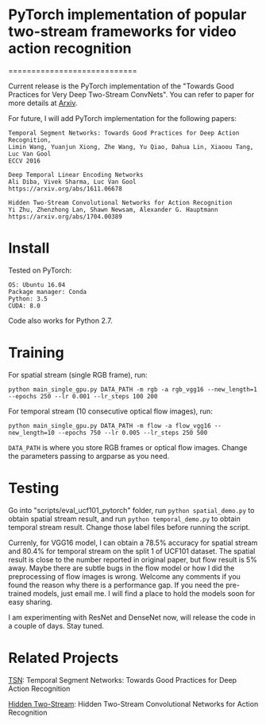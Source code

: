 # PyTorch implementation of popular two-stream frameworks for video action recognition
============================

Current release is the PyTorch implementation of the "Towards Good Practices for Very Deep Two-Stream ConvNets". You can refer to paper for more details at [Arxiv](https://arxiv.org/abs/1507.02159).

For future, I will add PyTorch implementation for the following papers:

```
Temporal Segment Networks: Towards Good Practices for Deep Action Recognition,
Limin Wang, Yuanjun Xiong, Zhe Wang, Yu Qiao, Dahua Lin, Xiaoou Tang, Luc Van Gool
ECCV 2016

Deep Temporal Linear Encoding Networks
Ali Diba, Vivek Sharma, Luc Van Gool
https://arxiv.org/abs/1611.06678

Hidden Two-Stream Convolutional Networks for Action Recognition
Yi Zhu, Zhenzhong Lan, Shawn Newsam, Alexander G. Hauptmann
https://arxiv.org/abs/1704.00389
```

Install
=========

Tested on PyTorch:

```
OS: Ubuntu 16.04
Package manager: Conda
Python: 3.5
CUDA: 8.0
```

Code also works for Python 2.7.

Training
========

For spatial stream (single RGB frame), run:

`python main_single_gpu.py DATA_PATH -m rgb -a rgb_vgg16 --new_length=1 --epochs 250 --lr 0.001 --lr_steps 100 200`

For temporal stream (10 consecutive optical flow images), run:

`python main_single_gpu.py DATA_PATH -m flow -a flow_vgg16 --new_length=10 --epochs 750 --lr 0.005 --lr_steps 250 500`

`DATA_PATH` is where you store RGB frames or optical flow images. Change the parameters passing to argparse as you need.

Testing
========

Go into "scripts/eval_ucf101_pytorch" folder, run `python spatial_demo.py` to obtain spatial stream result, and run `python temporal_demo.py` to obtain temporal stream result. Change those label files before running the script. 

Currenly, for VGG16 model, I can obtain a 78.5% accuracy for spatial stream and 80.4% for temporal stream on the split 1 of UCF101 dataset. The spatial result is close to the number reported in original paper, but flow result is 5% away. Maybe there are subtle bugs in the flow model or how I did the preprocessing of flow images is wrong. Welcome any comments if you found the reason why there is a performance gap. If you need the pre-trained models, just email me. I will find a place to hold the models soon for easy sharing.

I am experimenting with ResNet and DenseNet now, will release the code in a couple of days. Stay tuned. 

Related Projects
====================

[TSN](https://github.com/yjxiong/temporal-segment-networks): Temporal Segment Networks: Towards Good Practices for Deep Action Recognition

[Hidden Two-Stream](https://github.com/bryanyzhu/Hidden-Two-Stream): Hidden Two-Stream Convolutional Networks for Action Recognition



